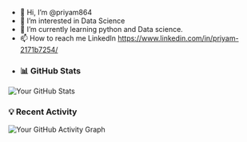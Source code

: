 - 👋 Hi, I’m @priyam864
- 👀 I’m interested in Data Science
- 🌱 I’m currently learning python and Data science.
- 📫 How to reach me  LinkedIn https://www.linkedin.com/in/priyam-2171b7254/
- ### 📊 GitHub Stats
![Your GitHub Stats](https://github-readme-stats.vercel.app/api?username=YOUR_USERNAME&show_icons=true&theme=dark)

### 💡 Recent Activity
![Your GitHub Activity Graph](https://activity-graph.herokuapp.com/graph?username=YOUR_USERNAME)


<!---
priyam864/priyam864 is a ✨ special ✨ repository because its `README.md` (this file) appears on your GitHub profile.
You can click the Preview link to take a look at your changes.
--->
